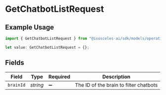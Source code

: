 # GetChatbotListRequest

## Example Usage

```typescript
import { GetChatbotListRequest } from "@isosceles-ai/sdk/models/operations";

let value: GetChatbotListRequest = {};
```

## Fields

| Field                                  | Type                                   | Required                               | Description                            |
| -------------------------------------- | -------------------------------------- | -------------------------------------- | -------------------------------------- |
| `brainId`                              | *string*                               | :heavy_minus_sign:                     | The ID of the brain to filter chatbots |
